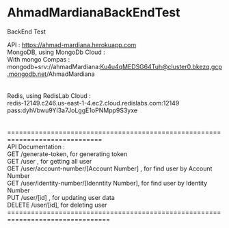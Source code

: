 # AhmadMardianaBackEndTest
BackEnd Test

API : https://ahmad-mardiana.herokuapp.com <br>
MongoDB, using MongoDb Cloud : <br>
  With mongo Compas : mongodb+srv://ahmadMardiana:Ku4u4qMEDSG64Tuh@cluster0.bkezq.gcp.mongodb.net/AhmadMardiana <br>
<br>
<br>
Redis, using RedisLab Cloud : <br>
  redis-12149.c246.us-east-1-4.ec2.cloud.redislabs.com:12149 <br>
  pass:dyhVbwu9YI3a7JoLggE1oPNMpp9S3yxe <br>
<br>
<br> ==============================================================================
<br> API Documentation : 
<br> GET /generate-token, for generating token
<br> GET /user , for getting all user
<br> GET /user/account-number/[Account Number] , for find user by Account Number
<br> GET /user/identity-number/[Idenntity Number], for find user by Identity Number
<br> PUT /user/[id] , for updating user data
<br> DELETE /user/[id], for deleting user
<br> ================================================================================
